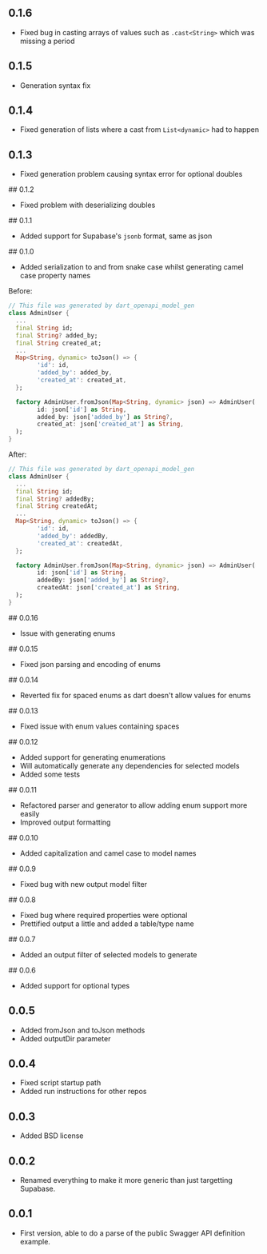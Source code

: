 ## 0.1.6

* Fixed bug in casting arrays of values such as `.cast<String>` which was missing a period

## 0.1.5

* Generation syntax fix

## 0.1.4

* Fixed generation of lists where a cast from `List<dynamic>` had to happen

## 0.1.3

* Fixed generation problem causing syntax error for optional doubles

## 0.1.2

* Fixed problem with deserializing doubles

## 0.1.1

* Added support for Supabase's `jsonb` format, same as json

## 0.1.0

* Added serialization to and from snake case whilst generating camel case property names

Before:
```dart
// This file was generated by dart_openapi_model_gen
class AdminUser {
  ...
  final String id;
  final String? added_by;
  final String created_at;
  ...
  Map<String, dynamic> toJson() => {
        'id': id,
        'added_by': added_by,
        'created_at': created_at,
  };

  factory AdminUser.fromJson(Map<String, dynamic> json) => AdminUser(
        id: json['id'] as String,
        added_by: json['added_by'] as String?,
        created_at: json['created_at'] as String,
  );
}

```

After:
```dart
// This file was generated by dart_openapi_model_gen
class AdminUser {
  ...
  final String id;
  final String? addedBy;
  final String createdAt;
  ...
  Map<String, dynamic> toJson() => {
        'id': id,
        'added_by': addedBy,
        'created_at': createdAt,
  };

  factory AdminUser.fromJson(Map<String, dynamic> json) => AdminUser(
        id: json['id'] as String,
        addedBy: json['added_by'] as String?,
        createdAt: json['created_at'] as String,
  );
}
```

## 0.0.16

* Issue with generating enums

## 0.0.15

* Fixed json parsing and encoding of enums

## 0.0.14

* Reverted fix for spaced enums as dart doesn't allow values for enums

## 0.0.13

* Fixed issue with enum values containing spaces

## 0.0.12

* Added support for generating enumerations
* Will automatically generate any dependencies for selected models
* Added some tests

## 0.0.11

* Refactored parser and generator to allow adding enum support more easily
* Improved output formatting

## 0.0.10

* Added capitalization and camel case to model names

## 0.0.9

* Fixed bug with new output model filter

## 0.0.8

* Fixed bug where required properties were optional
* Prettified output a little and added a table/type name

## 0.0.7

* Added an output filter of selected models to generate

## 0.0.6

* Added support for optional types

## 0.0.5

* Added fromJson and toJson methods
* Added outputDir parameter

## 0.0.4

* Fixed script startup path
* Added run instructions for other repos

## 0.0.3

* Added BSD license

## 0.0.2

* Renamed everything to make it more generic than just targetting Supabase.

## 0.0.1

* First version, able to do a parse of the public Swagger API definition example.
